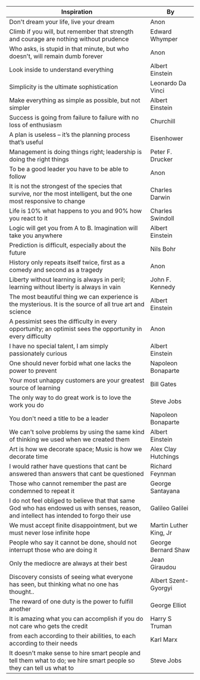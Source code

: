 | Inspiration | By |
| ----------- | ---- |
| Don't dream your life, live your dream | Anon |
| Climb if you will, but remember that strength and courage are nothing without prudence |	Edward Whymper |
| Who asks, is stupid in that minute, but who doesn't, will remain dumb forever |	Anon |
| Look inside to understand everything | Albert Einstein |
| Simplicity is the ultimate sophistication	| Leonardo Da Vinci |
| Make everything as simple as possible, but not simpler | Albert Einstein |
| Success is going from failure to failure with no loss of enthusiasm	| Churchill |
| A plan is useless – it’s the planning process that’s useful	| Eisenhower |
| Management is doing things right; leadership is doing the right things | Peter F. Drucker |
| To be a good leader you have to be able to follow	| Anon |
| It is not the strongest of the species that survive, nor the most intelligent, but the one most responsive to change | Charles Darwin |
| Life is 10% what happens to you and 90% how you react to it	| Charles Swindoll |
| Logic will get you from A to B. Imagination will take you anywhere | Albert Einstein |
| Prediction is difficult, especially about the future | Nils Bohr |
| History only repeats itself twice, first as a comedy and second as a tragedy | Anon |
| Liberty without learning is always in peril; learning without liberty is always in vain	| John F. Kennedy |
| The most beautiful thing we can experience is the mysterious. It is the source of all true art and science | Albert Einstein |
| A pessimist sees the difficulty in every opportunity; an optimist sees the opportunity in every difficulty | Anon |
| I have no special talent, I am simply passionately curious | Albert Einstein |
| One should never forbid what one lacks the power to prevent | Napoleon Bonaparte |
| Your most unhappy customers are your greatest source of learning | Bill Gates |
| The only way to do great work is to love the work you do | Steve Jobs |
| You don't need a title to be a leader	| Napoleon Bonaparte |
| We can't solve problems by using the same kind of thinking we used when we created them	| Albert Einstein |
| Art is how we decorate space; Music is how we decorate time | Alex Clay Hutchings |
| I would rather have questions that cant be answered than answers that cant be questioned | Richard Feynman |
| Those who cannot remember the past are condemned to repeat it | George Santayana |
| I do not feel obliged to believe that that same God who has endowed us with senses, reason, and intellect has intended to forgo their use | Galileo Galilei |
| We must accept finite disappointment, but we must never lose infinite hope | Martin Luther King, Jr |
| People who say it cannot be done, should not interrupt those who are doing it | George Bernard Shaw |
| Only the mediocre are always at their best | Jean Giraudou |
| Discovery consists of seeing what everyone has seen, but thinking what no one has thought.. | Albert Szent-Gyorgyi |
| The reward of one duty is the power to fulfill another | George Elliot |
| It is amazing what you can accomplish if you do not care who gets the credit | Harry S Truman |
| from each according to their abilities, to each according to their needs | Karl Marx |
| It doesn't make sense to hire smart people and tell them what to do; we hire smart people so they can tell us what to | Steve Jobs |
